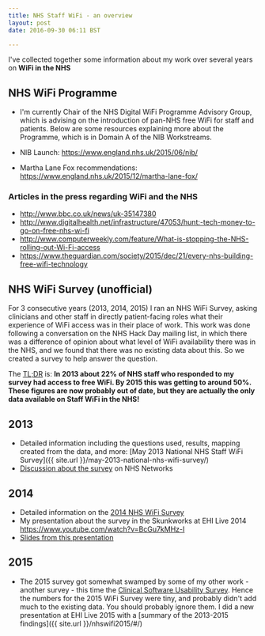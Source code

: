 ```yaml
---
title: NHS Staff WiFi - an overview
layout: post
date: 2016-09-30 06:11 BST

---
```


I've collected together some information about my work over several years on **WiFi in the NHS**

## NHS WiFi Programme

* I'm currently Chair of the NHS Digital WiFi Programme Advisory Group, which is advising on the introduction of pan-NHS free WiFi for staff and patients. Below are some resources explaining more about the Programme, which is in Domain A of the NIB Workstreams.

* NIB Launch: <https://www.england.nhs.uk/2015/06/nib/>
* Martha Lane Fox recommendations: <https://www.england.nhs.uk/2015/12/martha-lane-fox/>

### Articles in the press regarding WiFi and the NHS

* <http://www.bbc.co.uk/news/uk-35147380>
* <http://www.digitalhealth.net/infrastructure/47053/hunt:-tech-money-to-go-on-free-nhs-wi-fi>
* <http://www.computerweekly.com/feature/What-is-stopping-the-NHS-rolling-out-Wi-Fi-access>
* <https://www.theguardian.com/society/2015/dec/21/every-nhs-building-free-wifi-technology>

## NHS WiFi Survey (unofficial)

For 3 consecutive years (2013, 2014, 2015) I ran an NHS WiFi Survey, asking clinicians and other staff in directly patient-facing roles what their experience of WiFi access was in their place of work. This work was done following a conversation on the NHS Hack Day mailing list, in which there was a difference of opinion about what level of WiFi availability there was in the NHS, and we found that there was no existing data about this. So we created a survey to help answer the question.

The [TL;DR](https://en.wikipedia.org/wiki/Wikipedia:Too_long;_didn%27t_read) is: **In 2013 about 22% of NHS staff who responded to my survey had access to free WiFi. By 2015 this was getting to around 50%. These figures are now probably out of date, but they are actually the only data available on Staff WiFi in the NHS!**

## 2013
* Detailed information including the questions used, results, mapping created from the data, and more: [May 2013 National NHS Staff WiFi Survey]({{ site.url }}/may-2013-national-nhs-wifi-survey/)
* [Discussion about the survey](https://www.networks.nhs.uk/discussion/a-lifeboat-for-nhs-managers/33103965) on NHS Networks

## 2014
* Detailed information on the [2014 NHS WiFi Survey](http://www.bawmedical.co.uk/t/september-2014-2nd-national-nhs-wifi-survey/32)
* My presentation about the survey in the Skunkworks at EHI Live 2014
https://www.youtube.com/watch?v=BcGu7kMHz-I
* [Slides from this presentation](https://pacharanero.github.io/ehilive_nhswifi2014/#/)

## 2015
* The 2015 survey got somewhat swamped by some of my other work - another survey - this time the [Clinical Software Usability Survey](http://usability.digitalhealth.net/). Hence the numbers for the 2015 WiFi Survey were tiny, and probably didn't add much to the existing data. You should probably ignore them. I did a new presentation at EHI Live 2015 with a [summary of the 2013-2015 findings]({{ site.url }}/nhswifi2015/#/)
